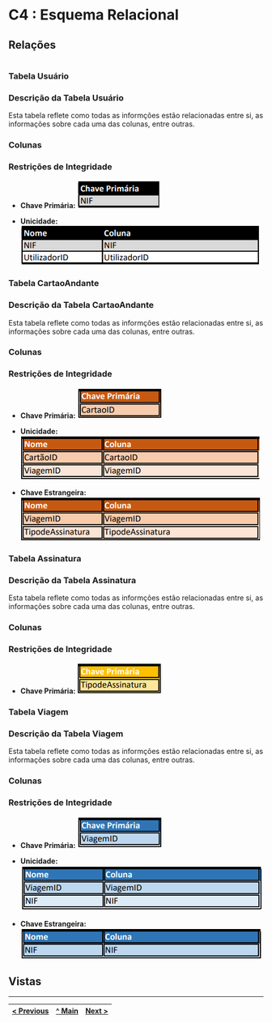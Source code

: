 # C4 : Esquema Relacional

## **Relações**
#
### **Tabela Usuário**
### Descrição da Tabela Usuário ###
Esta tabela reflete como todas as informções estão relacionadas entre si, as informações sobre cada uma das colunas, entre outras.
### **Colunas**

### **Restrições de Integridade**
- **Chave Primária:**
![ChavePrimaria1](/doc/REBD/imagens/Chaveprimaria1.png)

- **Unicidade:**
![Unicidade1](/doc/REBD/imagens/Unicidade1.png)

### **Tabela CartaoAndante**
### Descrição da Tabela CartaoAndante ###
Esta tabela reflete como todas as informções estão relacionadas entre si, as informações sobre cada uma das colunas, entre outras.
### **Colunas**

### **Restrições de Integridade**
- **Chave Primária:**
![ChavePrimaria2](/doc/REBD/imagens/Chaveprimaria2.png)

- **Unicidade:**
![Unicidade2](/doc/REBD/imagens/Unicidade2.png)

- **Chave Estrangeira:**
![ChaveEstrangeira](/doc/REBD/imagens/ChaveEstrangeira1.png)

### **Tabela Assinatura**
### Descrição da Tabela Assinatura ###
Esta tabela reflete como todas as informções estão relacionadas entre si, as informações sobre cada uma das colunas, entre outras.
### **Colunas**

### **Restrições de Integridade**
- **Chave Primária:**
![ChavePrimaria3](/doc/REBD/imagens/Chaveprimaria3.png)

### **Tabela Viagem**
### Descrição da Tabela Viagem ###
Esta tabela reflete como todas as informções estão relacionadas entre si, as informações sobre cada uma das colunas, entre outras.
### **Colunas**

### **Restrições de Integridade**
- **Chave Primária:**
![ChavePrimaria4](/doc/REBD/imagens/Chaveprimaria4.png)

- **Unicidade:**
![Unicidade4](/doc/REBD/imagens/Unicidade3.png)

- **Chave Estrangeira:**
![ChaveEstrangeira2](/doc/REBD/imagens/ChaveEstrangeira2.png)

## **Vistas**

---
[< Previous](rebd03.md) | [^ Main](https://github.com/a041326/TCM22-SIBD-G01/blob/main/README.md) | [Next >](rebd05.md)
:--- | :---: | ---: 